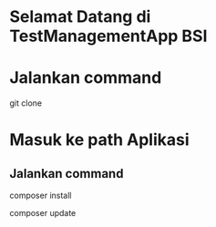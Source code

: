 <h1>Selamat Datang di TestManagementApp BSI</h1>

<h1>Jalankan command</h1>
<p>git clone</p>

<h1>Masuk ke path Aplikasi</h1>

<h2>Jalankan command</h2>
<p>composer install</p>
<p>composer update</p>
